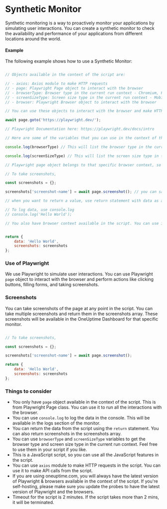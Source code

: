 # Synthetic Monitor

Synthetic monitoring is a way to proactively monitor your applications by simulating user interactions. You can create a synthetic monitor to check the availability and performance of your applications from different locations around the world.

#### Example

The following example shows how to use a Synthetic Monitor:

```javascript

// Objects available in the context of the script are:

// - axios: Axios module to make HTTP requests
// - page: Playwright Page object to interact with the browser
// - browserType: Browser type in the current run context - Chromium, Firefox, Webkit
// - screenSizeType: Screen size type in the current run context - Mobile, Tablet, Desktop
// - browser: Playwright Browser object to interact with the browser

// You can use these objects to interact with the browser and make HTTP requests.

await page.goto('https://playwright.dev/');

// Playwright Documentation here: https://playwright.dev/docs/intro

// Here are some of the variables that you can use in the context of the monitored object:

console.log(browserType) // This will list the browser type in the current run context - Chromium, Firefox, Webkit

console.log(screenSizeType) // This will list the screen size type in the current run context - Mobile, Tablet, Desktop

// Playwright page object belongs to that specific browser context, so you can use it to interact with the browser.

// To take screenshots,

const screenshots = {};

screenshots['screenshot-name'] = await page.screenshot(); // you can save multiple screenshots and have them with different names.

// when you want to return a value, use return statement with data as a prop. You can also add screenshots in the screenshots array.

// To log data, use console.log
// console.log('Hello World');

// You also have browser context available in the script. You can use it to interact with the browser if you need to (for example, to create a new page or dealing with popups).


return {
    data: 'Hello World',
    screenshots: screenshots 
};
```

### Use of Playwright

We use Playwright to simulate user interactions. You can use Playwright `page` object to interact with the browser and perform actions like clicking buttons, filling forms, and taking screenshots. 

### Screenshots

You can take screenshots of the page at any point in the script. You can take multiple screenshots and return them in the screenshots array. These screenshots will be available in the OneUptime Dashboard for that specific monitor.

```javascript

// To take screenshots,

const screenshots = {};

screenshots['screenshot-name'] = await page.screenshot();

return {
    data: 'Hello World',
    screenshots: screenshots 
};

```

### Things to consider

- You only have `page` object available in the context of the script. This is from Playwright Page class. You can use it to run all the interactions with the browser.
- You can use `console.log` to log the data in the console. This will be available in the logs section of the monitor.
- You can return the data from the script using the `return` statement. You can also return screenshots in the screenshots array.
- You can use `browserType` and `screenSizeType` variables to get the browser type and screen size type in the current run context. Feel free to use them in your script if you like. 
- This is a JavaScript script, so you can use all the JavaScript features in the script.
- You can use `axios` module to make HTTP requests in the script. You can use it to make API calls from the script.
- If you are using oneuptime.com, you will always have the latest version of Playwright & browsers available in the context of the script. If you're self-hosting, please make sure you update the probes to have the latest version of Playwright and the browsers. 
- Timeout for the script is 2 minutes. If the script takes more than 2 mins, it will be terminated.